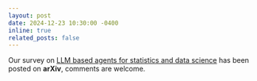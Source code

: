 ```yaml
---
layout: post
date: 2024-12-23 10:30:00 -0400
inline: true
related_posts: false
---
```


Our survey on  [LLM based agents for statistics and data science](https://arxiv.org/pdf/2412.14222) has been posted on **arXiv**, comments are welcome. 
